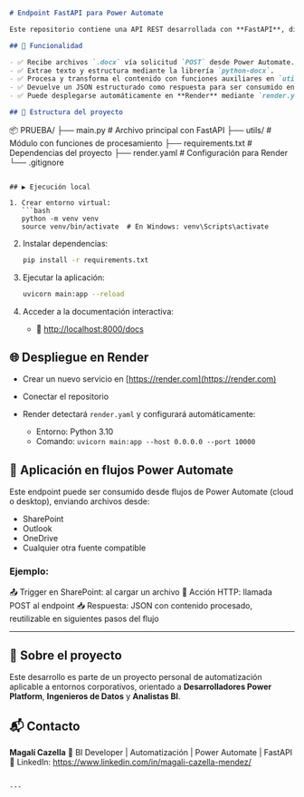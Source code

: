 
```markdown
# Endpoint FastAPI para Power Automate

Este repositorio contiene una API REST desarrollada con **FastAPI**, diseñada para integrarse con flujos automatizados de **Power Automate**, permitiendo el procesamiento de archivos enviados desde SharePoint o correo electrónico.

## 🚀 Funcionalidad

- ✅ Recibe archivos `.docx` vía solicitud `POST` desde Power Automate.
- ✅ Extrae texto y estructura mediante la librería `python-docx`.
- ✅ Procesa y transforma el contenido con funciones auxiliares en `utils/`.
- ✅ Devuelve un JSON estructurado como respuesta para ser consumido en los flujos.
- ✅ Puede desplegarse automáticamente en **Render** mediante `render.yaml`.

## 📁 Estructura del proyecto

```

📦 PRUEBA/
├── main.py              # Archivo principal con FastAPI
├── utils/               # Módulo con funciones de procesamiento
├── requirements.txt     # Dependencias del proyecto
├── render.yaml          # Configuración para Render
└── .gitignore

````

## ▶️ Ejecución local

1. Crear entorno virtual:
   ```bash
   python -m venv venv
   source venv/bin/activate  # En Windows: venv\Scripts\activate
````

2. Instalar dependencias:

   ```bash
   pip install -r requirements.txt
   ```

3. Ejecutar la aplicación:

   ```bash
   uvicorn main:app --reload
   ```

4. Acceder a la documentación interactiva:

   * 📎 [http://localhost:8000/docs](http://localhost:8000/docs)

## 🌐 Despliegue en Render

* Crear un nuevo servicio en [https://render.com](https://render.com)
* Conectar el repositorio
* Render detectará `render.yaml` y configurará automáticamente:

  * Entorno: Python 3.10
  * Comando: `uvicorn main:app --host 0.0.0.0 --port 10000`

## 🔗 Aplicación en flujos Power Automate

Este endpoint puede ser consumido desde flujos de Power Automate (cloud o desktop), enviando archivos desde:

* SharePoint
* Outlook
* OneDrive
* Cualquier otra fuente compatible

### Ejemplo:

📤 Trigger en SharePoint: al cargar un archivo
🔁 Acción HTTP: llamada POST al endpoint
📥 Respuesta: JSON con contenido procesado, reutilizable en siguientes pasos del flujo

---

## 🧠 Sobre el proyecto

Este desarrollo es parte de un proyecto personal de automatización aplicable a entornos corporativos, orientado a **Desarrolladores Power Platform**, **Ingenieros de Datos** y **Analistas BI**.

## 📬 Contacto

**Magalí Cazella**
🔹 BI Developer | Automatización | Power Automate | FastAPI
🔗 LinkedIn: https://www.linkedin.com/in/magali-cazella-mendez/

```

---

